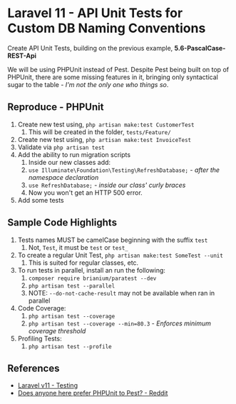 # Laravel 11 - API Unit Tests for Custom DB Naming Conventions

Create API Unit Tests, building on the previous example, **5.6-PascalCase-REST-Api**

We will be using PHPUnit instead of Pest. Despite Pest being built on top of PHPUnit, there are some missing features in it, bringing only syntactical sugar to the table - _I'm not the only one who things so_.

## Reproduce - PHPUnit

1. Create new test using, `php artisan make:test CustomerTest`
   1. This will be created in the folder, `tests/Feature/`
2. Create new test using, `php artisan make:test InvoiceTest`
3. Validate via `php artisan test`
4. Add the ability to run migration scripts
   1. Inside our new classes add:
   2. `use Illuminate\Foundation\Testing\RefreshDatabase;`  - _after the namespace declaration_
   3. `use RefreshDatabase;` - _inside our class' curly braces_
   4. Now you won't get an HTTP 500 error.
5. Add some tests

## Sample Code Highlights

1. Tests names MUST be camelCase beginning with the suffix `test`
   1. Not, `Test`, it must be `test` or `test_`
2. To create a regular Unit Test, `php artisan make:test SomeTest --unit`
   1. This is suited for regular classes, etc.
3. To run tests in parallel, install an run the following:
   1. `composer require brianium/paratest --dev`
   2. `php artisan test --parallel`
   3. NOTE: `--do-not-cache-result` may not be available when ran in parallel
4. Code Coverage:
   1. `php artisan test --coverage`
   2. `php artisan test --coverage --min=80.3`   - _Enforces minimum coverage threshold_
5. Profiling Tests:
   1. `php artisan test --profile`

## References

* [Laravel v11 - Testing](https://laravel.com/docs/11.x/testing)
* [Does anyone here prefer PHPUnit to Pest? - Reddit](https://www.reddit.com/r/laravel/comments/155cw2e/does_anyone_here_prefer_phpunit_to_pest/)

